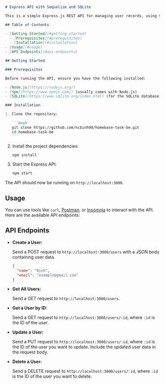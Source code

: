 ````markdown
# Express API with Sequelize and SQLite

This is a simple Express.js REST API for managing user records, using Sequelize as the ORM and SQLite as the database. You can perform basic CRUD (Create, Read, Update, Delete) operations on user records.

## Table of Contents

- [Getting Started](#getting-started)
  - [Prerequisites](#prerequisites)
  - [Installation](#installation)
- [Usage](#usage)
- [API Endpoints](#api-endpoints)

## Getting Started

### Prerequisites

Before running the API, ensure you have the following installed:

- [Node.js](https://nodejs.org/)
- [npm](https://www.npmjs.com/) (usually comes with Node.js)
- [SQLite](https://www.sqlite.org/index.html) (for the SQLite database)

### Installation

1. Clone the repository:

   ```bash
   git clone https://github.com/ncbinh98/homebase-task-be.git
   cd homebase-task-be
   ```
````

2. Install the project dependencies:

   ```bash
   npm install
   ```

3. Start the Express API:

   ```bash
   npm start
   ```

The API should now be running on `http://localhost:3000`.

## Usage

You can use tools like `curl`, [Postman](https://www.postman.com/), or [Insomnia](https://insomnia.rest/) to interact with the API. Here are the available API endpoints:

## API Endpoints

- **Create a User:**

  Send a POST request to `http://localhost:3000/users` with a JSON body containing user data.

  ```json
  {
    "name": "Binh",
    "email": "example@gmail.com"
  }
  ```

- **Get All Users:**

  Send a GET request to `http://localhost:3000/users`.

- **Get a User by ID:**

  Send a GET request to `http://localhost:3000/users/:id`, where `:id` is the ID of the user.

- **Update a User:**

  Send a PUT request to `http://localhost:3000/users/:id`, where `:id` is the ID of the user you want to update. Include the updated user data in the request body.

- **Delete a User:**

  Send a DELETE request to `http://localhost:3000/users/:id`, where `:id` is the ID of the user you want to delete.
